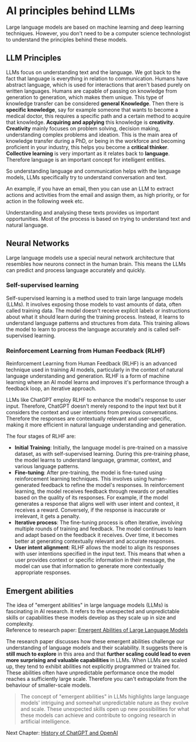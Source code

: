 # AI principles behind LLMs

Large language models are based on machine learning and deep learning techniques. However, you don't need to be a computer science technologist to understand the principles behind these models.

## LLM Principles

LLMs focus on understanding text and the language. We got back to the fact that language is everything in relation to communication. Humans have abstract language, which is used for interactions that aren't based purely on written languages. Humans are capable of passing on knowledge from generation to generation, which makes them unique. This type of knowledge transfer can be considered **general Knowledge**. Then there is **specific knowledge**, say for example someone that wants to become a medical doctor, this requires a specific path and a certain method to acquire that knowledge. **Acquiring and applying** this knowledge is **creativity**. **Creativity** mainly focuses on problem solving, decision making, understanding complex problems and ideation. This is the main area of knowledge transfer during a PhD, or being in the workforce and becoming proficient in your industry, this helps you become a **critical thinker**. **Collective learning** is very important as it relates back to **language**. Therefore language is an important concept for intelligent entities.  

So understanding language and communication helps with the language models, LLMs specifically try to understand conversation and text.  

An example, if you have an email, then you can use an LLM to extract actions and activities from the email and assign them, as high priority, or for action in the following week etc.  

Understanding and analysing these texts provides us important opportunities. Most of the process is based on trying to understand text and natural language.

## Neural Networks

Large language models use a special neural network architecture that resembles how neurons connect in the human brain. This means the LLMs can predict and process language accurately and quickly.  

### Self-supervised learning  

Self-supervised learning is a method used to train large language models (LLMs). It involves exposing those models to vast amounts of data, often called training data. The model doesn't receive explicit labels or instructions about what it should learn during the training process. Instead, it learns to understand language patterns and structures from data. This training allows the model to learn to process the language accurately and is called self-supervised learning.

### Reinforcement Learning from Human Feedback (RLHF)  

Reinforcement Learning from Human Feedback (RLHF) is an advanced technique used in training AI models, particularly in the context of natural language understanding and generation. RLHF is a form of machine learning where an AI model learns and improves it's performance through a feedback loop, an iterative approach.

LLMs like ChatGPT employ RLHF to enhance the model's response to user input. Therefore, ChatGPT doesn't merely respond to the input text but it considers the context and user intentions from previous conversations. Therefore the responses are contextually relevant and user-specific, making it more efficient in natural language understanding and generation.

The four stages of RLHF are:

- **Initial Training**: Initially, the language model is pre-trained on a massive dataset, as with self-supervised learning. During this pre-training phase, the model learns to understand language, grammar, context, and various language patterns.
- **Fine-tuning**: After pre-training, the model is fine-tuned using reinforcement learning techniques. This involves using human-generated feedback to refine the model's responses. In reinforcement learning, the model receives feedback through rewards or penalties based on the quality of its responses. For example, if the model generates a response that aligns well with user intent and context, it receives a reward. Conversely, if the response is inaccurate or irrelevant, it gets a penalty.
- **Iterative process**: The fine-tuning process is often iterative, involving multiple rounds of training and feedback. The model continues to learn and adapt based on the feedback it receives. Over time, it becomes better at generating contextually relevant and accurate responses.
- **User intent alignment**: RLHF allows the model to align its responses with user intentions specified in the input text. This means that when a user provides context or specific information in their message, the model can use that information to generate more contextually appropriate responses.

## Emergent abilities

The idea of "emergent abilities" in large language models (LLMs) is fascinating in AI research. It refers to the unexpected and unpredictable skills or capabilities these models develop as they scale up in size and complexity.  
Reference to research paper: [Emergent Abilities of Large Language Models](https://arxiv.org/pdf/2206.07682)  

The research paper discusses how these emergent abilities challenge our understanding of language models and their scalability. It suggests there is **still much to explore** in this area and that **further scaling could lead to even more surprising and valuable capabilities** in LLMs. When LLMs are scaled up, they tend to exhibit abilities not explicitly programmed or trained for. These abilities often have unpredictable performance once the model reaches a sufficiently large scale. Therefore you can't extrapolate from the behaviour of smaller-scale models.

> The concept of "emergent abilities" in LLMs highlights large language models' intriguing and somewhat unpredictable nature as they evolve and scale. These unexpected skills open up new possibilities for what these models can achieve and contribute to ongoing research in artificial intelligence.

Next Chapter: [History of ChatGPT and OpenAI](ChatGPT-History.md)
